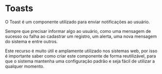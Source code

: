 # Toasts
O Toast é um componente utilizado para enviar notificações ao usuário.

Sempre que precisar informar algo ao usuário, como uma mensagem de sucesso ou falha ao cadastrar um registro, um alerta, uma nova mensagem do sistema e entre outros.

Este recurso é muito útil e amplamente utilizado nos sistemas web, por isso é importante saber como criar este componente de forma reutilizável, para que o sistema mantenha uma configuração padrão e seja fácil de utilizar a qualquer momento.

